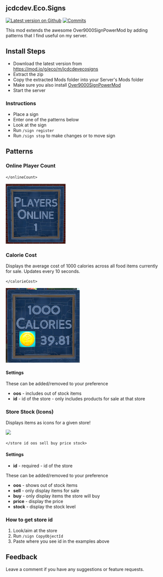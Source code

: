 ## jcdcdev.Eco.Signs

[![Latest version on Github](https://badgen.net/github/tag/jcdcdev/jcdcdev.Eco.Signs?label=latest)](https://github.com/jcdcdev/jcdcdev.Eco.Signs/releases/latest) [![Commits](https://badgen.net/github/commits/jcdcdev/jcdcdev.Eco.Signs)](https://github.com/jcdcdev/jcdcdev.Eco.Signs/commits/main)

This mod extends the awesome Over9000SignPowerMod by adding patterns that I find useful on my server.

## Install Steps
- Download the latest version from https://mod.io/g/eco/m/jcdcdevecosigns
- Extract the zip
- Copy the extracted Mods folder into your Server's Mods folder
- Make sure you also install [Over9000SignPowerMod](https://mod.io/g/eco/m/over9000signpowermod)
- Start the server

### Instructions

- Place a sign
- Enter one of the patterns below
- Look at the sign
- Run `/sign register`
- Run `/sign stop` to make changes or to move sign

## Patterns

### Online Player Count

`</onlineCount>`

![onlineCount.png](https://github.com/jcdcdev/jcdcdev.Eco.Signs/blob/main/docs/screenshots/onlineCount.png?raw=true)

### Calorie Cost

Displays the average cost of 1000 calories across all food items currently for sale. Updates every 10 seconds.

`</calorieCost>`

![calorieCount.png](https://github.com/jcdcdev/jcdcdev.Eco.Signs/blob/main/docs/screenshots/calorieCount.png?raw=true)

#### Settings

These can be added/removed to your preference

- **oos** - includes out of stock items
- **id** - id of the store - only includes products for sale at that store

### Store Stock (Icons)

Displays items as icons for a given store!

![](https://image.modcdn.io/members/2215/26012295/profile/store.gif)

`</store id oos sell buy price stock>`

#### Settings

- **id** - required - id of the store

These can be added/removed to your preference

- **oos** - shows out of stock items
- **sell** - only display items for sale
- **buy** - only display items the store will buy
- **price** - display the price
- **stock** - display the stock level

### How to get store id

1. Look/aim at the store
2. Run `/sign CopyObjectId`
3. Paste where you see id in the examples above

## Feedback

Leave a comment if you have any suggestions or feature requests.
